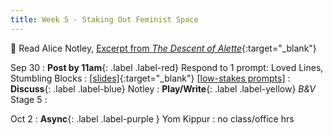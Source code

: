 ```yaml
---
title: Week 5 - Staking Out Feminist Space
---
```


📖 Read Alice Notley, [Excerpt from *The Descent of Alette*](/assets/pdfs/notley_descent_of_alette_bk1_excerpt.pdf){:target="_blank"}   

Sep 30
: **Post by 11am**{: .label .label-red} Respond to 1 prompt: Loved Lines, Stumbling Blocks
  : [[slides]](#){:target="_blank"}  [[low-stakes prompts](/prompts.md)]
: **Discuss**{: .label .label-blue} Notley
: **Play/Write**{: .label .label-yellow} *B&V* Stage 5
  : &nbsp;

  
Oct 2
: **Async**{: .label .label-purple } Yom Kippur
  : no class/office hrs
